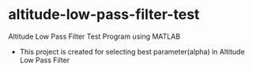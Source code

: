 # altitude-low-pass-filter-test
Altitude Low Pass Filter Test Program using MATLAB

* This project is created for selecting best parameter(alpha) in Altitude Low Pass Filter
